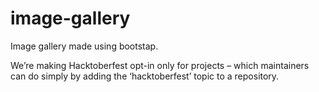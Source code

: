 # image-gallery
Image gallery made using bootstap.

We’re making Hacktoberfest opt-in only for projects – which maintainers can do simply by adding the ‘hacktoberfest’ topic to a repository.
